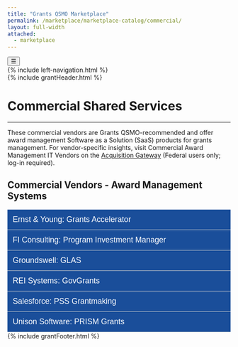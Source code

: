 ```yaml
---
title: "Grants QSMO Marketplace"
permalink: /marketplace/marketplace-catalog/commercial/
layout: full-width
attached:
  - marketplace
---
```


<div class="grid-container">
<button class="menu-toggle" onclick="toggleSidebar()">☰</button>
  <div id="esgms-header" class="grid-row">
    {% include left-navigation.html %}
    <div class="column-left desktop:grid-col-9">
      {% include grantHeader.html %}
      <div class="home-content">
         <h1>Commercial Shared Services</h1>
         <hr>
       <p class="commercial-text">
       These commercial vendors are Grants QSMO-recommended and offer award management Software as a Solution (SaaS) products for grants management. For vendor-specific insights, visit Commercial Award Management IT Vendors on the
      <a href="https://acquisitiongateway.gov/shared-services/resources/4216?_a%5Eg_nid=440">Acquisition Gateway</a> (Federal users only; log-in required).
    </p>
    <div class="vendors-section">
      <h2>Commercial Vendors - Award Management Systems</h2>
      <div class="accordion-item">
        <button class="accordion-header" onclick="toggleAccordion(this)">
          <span>Ernst & Young: Grants Accelerator</span>
        </button>
        <div class="accordion-panel">
        <div class="vendor-header">
          <img src="{{site.baseurl}}/assets/images/earnts&young.png" alt="EY Logo" class="vendor-logo">
          <h3>Ernst & Young: Grants Accelerator</h3>
        </div>
          <div class="vendor-content">
            <p><strong>Business Type:</strong> Other than Small Business</p>
            <p><strong>System Platform:</strong> Microsoft Power Platform</p>
            <p><strong>Solution Customers:</strong> Canada Mitacs, Navy Judge Advocate General's Corps, Home Energy Efficiency Programmes for Scotland, Hawaii Dept. of Human Services, Illinois Dept. of Health and Family Services, Iowa Economic Development Authority, Hillsborough County, FL, Ventura County, CA, Bergen County, NJ, City of Flint, MI, City of Newark, NJ, Comcast RISE, KY Broadband</p>
            <p><strong>Website:</strong> <a href="https://www.ey.com/en_us/alliances/ey-grants-accelerator">EY Grants Accelerator</a></p>
            <div class="contacts">
              <div style="font-weight: bold;">Contacts:</div>
              <div class="contact">
                <span class="contact-name">Neyousha Jelinski</span><br>
                <span class="contact-name">Amy Fenstermacher</span>
              </div>
              <div class="contact">
                <a href="mailto:neyousha.jelinski@ey.com">neyousha.jelinski@ey.com</a><br>
                <a href="mailto:amy.fenstermacher@ey.com">amy.fenstermacher@ey.com</a>
              </div>
            </div>
            <div class="vendor-icons">
              <span><img src="{{site.baseurl}}/assets/images/GSA-MAS.png" alt="FI Consulting Logo" class="vendor-logo"> Available on GSA MAS contract</span>
              <span><img src="{{site.baseurl}}/assets/images/FR-Icon.ico" alt="FI Consulting Logo" class="vendor-logo"> FedRAMP Authorized or in Progress</span>
              <span><img src="{{site.baseurl}}/assets/images/black-rocket.png" alt="FI Consulting Logo" class="vendor-logo"> In Production by Federal Customers</span>
            </div>
          </div>
        </div>
      </div>
          <div class="accordion-item">
        <button class="accordion-header" onclick="toggleAccordion(this)">
          <span>FI Consulting: Program Investment Manager</span>
        </button>
        <div class="accordion-panel">
        <div class="vendor-header">
          <img src="{{site.baseurl}}/assets/images/fl-consulting.png" alt="FI Consulting Logo" class="vendor-logo">
          <h3>FI Consulting: Program Investment Manager</h3>
        </div>
          <div class="vendor-content">
            <p><strong>Business Type:</strong> Small Business</p>
            <p><strong>System Platform:</strong> Microsoft Power Platform</p>
            <p><strong>Solution Customers:</strong> U.S. Small Business Administration, U.S. Dept. of the Treasury - State Small Business Credit Initiative</p>
            <p><strong>Website:</strong> <a href="https://ficonsulting.com/program-investment-manager/">FI Consulting PIM</a></p>
            <div class="contacts">
              <div style="font-weight: bold;">Contacts:</div>
              <div class="contact">
                <span class="contact-name">Victor Zulkoski</span><br>
              </div>
              <div class="contact">
                <a href="mailto:zulkoski@flconsulting.com">zulkoski@flconsulting.com</a>
              </div>
            </div>
            <div class="vendor-icons">
              <span><img src="{{site.baseurl}}/assets/images/GSA-MAS.png" alt="FI Consulting Logo" class="vendor-logo"> Available on GSA MAS contract</span>
              <span><img src="{{site.baseurl}}/assets/images/FR-Icon.ico" alt="FI Consulting Logo" class="vendor-logo"> FedRAMP Authorized or in Progress</span>
              <span><img src="{{site.baseurl}}/assets/images/black-rocket.png" alt="FI Consulting Logo" class="vendor-logo"> In Production by Federal Customers</span>
            </div>
          </div>
        </div>
      </div>
      <div class="accordion-item">
        <button class="accordion-header" onclick="toggleAccordion(this)">
          <span>Groundswell: GLAS</span>
        </button>
        <div class="accordion-panel">
         <div class="vendor-header">
          <img src="{{site.baseurl}}/assets/images/groundswell.png" alt="Groundswell Logo" class="vendor-logo">
          <h3>Groundswell: GLAS</h3>
          </div>
          <div class="vendor-content">
            <p><strong>Business Type:</strong> Small Business</p>
            <p><strong>System Platform:</strong> Microsoft Power Platform</p>
            <p><strong>Solution Customers:</strong> U.S. Small Business Administration, U.S. Dept. of the Treasury - State Small Business Credit Initiative</p>
            <p><strong>Website:</strong> <a href="https://gswell.com/">Groundswell</a></p>
            <div class="contacts">
              <div style="font-weight: bold;">Contacts:</div>
              <div class="contact">
                <span class="contact-name">Brad Weldon</span><br>
                <span class="contact-name">Blake Templeman</span>
              </div>
              <div class="contact">
                <a href="mailto:bweldon@gswell.com">bweldon@gswell.com</a><br>
                <a href="mailto:bTempleman@gswell.com">bTempleman@gswell.com</a>
              </div>
            </div>
           <div class="vendor-icons">
              <span><img src="{{site.baseurl}}/assets/images/GSA-MAS.png" alt="FI Consulting Logo" class="vendor-logo"> Available on GSA MAS contract</span>
              <span><img src="{{site.baseurl}}/assets/images/FR-Icon.ico" alt="FI Consulting Logo" class="vendor-logo"> FedRAMP Authorized or in Progress</span>
            </div>
          </div>
        </div>
      </div>
      <div class="accordion-item">
        <button class="accordion-header" onclick="toggleAccordion(this)">
          <span>REI Systems: GovGrants</span>
        </button>
        <div class="accordion-panel">
        <div class="vendor-header">
          <img src="{{site.baseurl}}/assets/images/rei-systems.png" alt="REI systems Logo" class="vendor-logo">
          <h3>REI Systems: GovGrants</h3>
        </div>
          <div class="vendor-content">
            <p><strong>Business Type:</strong> Other than Small Business</p>
            <p><strong>System Platform:</strong> Salesforce</p>
            <p><strong>Solution Customers:</strong> U.S. Dept. of Veterans Affairs, Inter-American Foundation, Northern Border Regional Commission, Library of Congress, Legal Services Corporation, National Endowment for Democracy, Utah State Board of Education, California Dept. of Education, Washington Office of Superintendent of Public Instruction</p>
            <p><strong>Website:</strong> <a href="https://www.reisystems.com/govgrants/">https://www.reisystems.com/govgrants/</a></p>
            <div class="contacts">
              <div style="font-weight: bold;">Contacts:</div>
              <div class="contact">
                <span class="contact-name">Mayak Jain</span><br>
                <span class="contact-name">Heather Morgon</span>
              </div>
              <div class="contact">
                <a href="mailto:mjain@reisystems.com">mjain@reisystems.com</a><br>
                <a href="mailto:hmorgon@reisystems.com">hmorgon@reisystems.com</a>
              </div>
            </div>
           <div class="vendor-icons">
              <span><img src="{{site.baseurl}}/assets/images/GSA-MAS.png" alt="FI Consulting Logo" class="vendor-logo"> Available on GSA MAS contract</span>
              <span><img src="{{site.baseurl}}/assets/images/FR-Icon.ico" alt="FI Consulting Logo" class="vendor-logo"> FedRAMP Authorized or in Progress</span>
              <span><img src="{{site.baseurl}}/assets/images/black-rocket.png" alt="FI Consulting Logo" class="vendor-logo"> In Production by Federal Customers</span>
            </div>
          </div>
        </div>
      </div>
      <div class="accordion-item">
        <button class="accordion-header" onclick="toggleAccordion(this)">
          <span>Salesforce: PSS Grantmaking</span>
        </button>
        <div class="accordion-panel">
         <div class="vendor-header">
          <img src="{{site.baseurl}}/assets/images/salesforce.png" alt="Salesforce Logo" class="vendor-logo">
          <h3>Salesforce: PSS Grantmaking</h3>
         </div>
          <div class="vendor-content">
            <p><strong>Business Type:</strong> Other than Small Business</p>
            <p><strong>System Platform:</strong> Salesforce</p>
            <p><strong>Solution Customers:</strong> Centers for Disease Control and Prevention - Epidemiology and Laboratory Capacity Program, Bureau of Indian Affairs - Branch of Tribal Climate Resilience, Health Resources and Services Administration - Health Systems Bureau, U. S. Dept. of Energy - Office of Clean Energy Demonstrations</p>
            <p><strong>Website:</strong> <a href="https://www.salesforce.com/government/solutions/">https://www.salesforce.com/government/solutions/</a></p>
            <div class="contacts">
              <div style="font-weight: bold;">Contacts:</div>
              <div class="contact">
                <span class="contact-name">Paul Barolet</span><br>
                <span class="contact-name">Lidsay Lofton</span><br>
                <span class="contact-name">Jennifer Ward</span><br>
                <span class="contact-name">Shelby Klvett</span>
              </div>
              <div class="contact">
                <a href="mailto:pbarolet@salesforce.com">pbarolet@salesforce.com</a><br>
                <a href="mailto:llofton@salesforce.com">llofton@salesforce.com</a><br>
                <a href="mailto:jennifer.ward@salesforce.com">jennifer.ward@salesforce.com</a><br>
                <a href="mailto:sklvett@salesforce.com">sklvett@salesforce.com</a>
              </div>
            </div>
           <div class="vendor-icons">
              <span><img src="{{site.baseurl}}/assets/images/GSA-MAS.png" alt="FI Consulting Logo" class="vendor-logo"> Available on GSA MAS contract</span>
              <span><img src="{{site.baseurl}}/assets/images/FR-Icon.ico" alt="FI Consulting Logo" class="vendor-logo"> FedRAMP Authorized or in Progress</span>
              <span><img src="{{site.baseurl}}/assets/images/black-rocket.png" alt="FI Consulting Logo" class="vendor-logo"> In Production by Federal Customers</span>
            </div>
          </div>
        </div>
      </div>
      <div class="accordion-item">
        <button class="accordion-header" onclick="toggleAccordion(this)">
          <span>Unison Software: PRISM Grants</span>
        </button>
        <div class="accordion-panel">
          <div class="vendor-header">
            <img src="{{site.baseurl}}/assets/images/unison.png" alt="Unison Logo" class="vendor-logo">
            <h3>Unison Software: PRISM Grants</h3>
          </div>
          <div class="vendor-content">
            <p><strong>Business Type:</strong> Other than Small Business</p>
            <p><strong>System Platform:</strong> PRISM</p>
            <p><strong>Solution Customers:</strong> U.S. Dept. of Energy, Nuclear Regulatory Commission, U.S. Dept. of Transportation - Pipeline and HazMat Safety Administration, and multiple U.S. Dept. of Defense/Intel Organizations</p>
            <p><strong>Website:</strong> <a href="https://www.unisonglobal.com/product/financial-assistance">https://www.unisonglobal.com/product/financial-assistance</a></p>
            <div class="contacts">
              <div style="font-weight: bold;">Contacts:</div>
              <div class="contact">
                <span class="contact-name">Matt Nace</span><br>
                <span class="contact-name">Robert Crossett</span><br>
                <span class="contact-name">Meghan Abell</span>
              </div>
              <div class="contact">
                <a href="mailto:contract@unisonglobal.com">contract@unisonglobal.com</a><br>
                <a href="mailto:Rober.Crossett@unisonglobal.com">Rober.Crossett@unisonglobal.com</a><br>
                <a href="mailto:Meghan.Abell@unisonglobal.com">Meghan.Abell@unisonglobal.com</a>
              </div>
            </div>
            <div class="vendor-icons">
              <span><img src="{{site.baseurl}}/assets/images/GSA-MAS.png" alt="FI Consulting Logo" class="vendor-logo"> Available on GSA MAS contract</span>
              <span><img src="{{site.baseurl}}/assets/images/FR-Icon.ico" alt="FI Consulting Logo" class="vendor-logo"> FedRAMP Authorized or in Progress</span>
              <span><img src="{{site.baseurl}}/assets/images/black-rocket.png" alt="FI Consulting Logo" class="vendor-logo"> In Production by Federal Customers</span>
            </div>
          </div>
        </div>
      </div>
      {% include grantFooter.html %}
    </div>
  </div>
</div>
<script>
  function toggleAccordion(button) {
    const panel = button.nextElementSibling;
    button.classList.toggle('open');
    if (panel.style.display === "block") {
      panel.style.display = "none";
    } else {
      panel.style.display = "block";
    }
  }
</script>

<style>
.accordion-item {
  border-bottom: 1px solid #ccc;
}

.accordion-header {
  background: #1a4e9a;
  font-size: 1.1rem;
  padding: 0.75rem;
  width: 100%;
  text-align: left;
  border: none;
  cursor: pointer;
  display: flex;
  align-items: center;
  gap: 1rem;
  color:#fff
}

.accordion-panel {
  display: none;
  padding: 1rem;
  background-color: #ffffff;
}


</style>